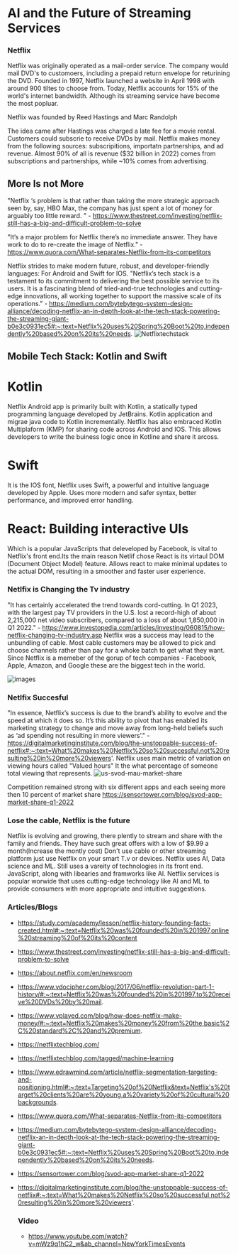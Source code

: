 # AI and the Future of Streaming Services
### Netflix

Netflix was originally operated as a mail-order service. The company would mail DVD's to customoers, including a prepaid return envelope for returining the DVD. Founded in 1997, Netflix launched a website in April 1998 with around 900 tiltes to choose from. Today, Netflix accounts for 15% of the world's internet bandwidth. Although its streaming service have become the most popluar.

Netflix was founded by Reed Hastings and Marc Randolph

The idea came after Hastings was charged a late fee for a movie rental. Customers could subscrie to receive DVDs by mail.
Netflix makes money from the following sources: subscripitions, importatn partnerships, and ad revenue. Almost 90% of all is revenue ($32 billion in 2022) comes from subscriptions and partnerships, while ~10% comes from advertising.

## More Is not More

 "Netflix ‘s problem is that rather than taking the more strategic approach seen by, say, HBO Max, the company has just spent a lot of money for arguably too little reward. " - https://www.thestreet.com/investing/netflix-still-has-a-big-and-difficult-problem-to-solve
 
 "It’s a major problem for Netflix there’s no immediate answer. They have work to do to re-create the image of Netflix." - https://www.quora.com/What-separates-Netflix-from-its-competitors

 Netflix strides to make modern future, robust, and developer-friendly languages: For Android and Swift for IOS. "Netflix’s tech stack is a testament to its commitment to delivering the best possible service to its users. It is a fascinating blend of tried-and-true technologies and cutting-edge innovations, all working together to support the massive scale of its operations." - https://medium.com/bytebytego-system-design-alliance/decoding-netflix-an-in-depth-look-at-the-tech-stack-powering-the-streaming-giant-b0e3c0931ec5#:~:text=Netflix%20uses%20Spring%20Boot%20to,independently%20based%20on%20its%20needs.
![Netflixtechstack](https://github.com/BrentBuda/ai-case-study/assets/56571802/b0b1f05d-601c-4ed4-88be-36c4b16c2300)
## Mobile Tech Stack: Kotlin and Swift
# Kotlin
Netflix Android app is primarily built with Kotlin, a statically typed programming language developed by JetBrains. Kotlin application and migrae java code to Kotlin incrementally. Netflix has also embraced Kotlin Multiplaform (KMP) for sharing code across Android and IOS. This allows developers to write the buiness logic once in Kotline and share it arcoss.
# Swift
It is the IOS font, Netflix uses Swift, a powerful and intuitive language developed by Apple. Uses more modern and safer syntax, better performance, and improved error handling.

# React: Building interactive UIs
Which is a popular JavaScripts that deleveloped by Facebook, is vital to Netflix's front end.Its the main reason Netlif chose React is its virtaul DOM (Document Object Model) feature. Allows react to make minimal updates to the actual DOM, resulting in a smoother and faster user experience.
### Netlfix is Changing the Tv industry
"It has certainly accelerated the trend towards cord-cutting. In Q1 2023, with the largest pay TV providers in the U.S. lost a record-high of about 2,215,000 net video subscribers, compared to a loss of about 1,850,000 in Q1 2022." - https://www.investopedia.com/articles/investing/060815/how-netflix-changing-tv-industry.asp
Netflix was a success may lead to the unbundling of cable. Most cable customers may be allowed to pick and choose channels rather than pay for a whoke batch to get what they want.
Since Netflix is a memeber of the gorup of tech companies - Facebook, Apple, Amazon, and Google these are the biggest tech in the world.

![images](https://github.com/BrentBuda/ai-case-study/assets/56571802/a6a1a17c-ff13-449b-9bf6-bcfe2f61eda4)

### Netlfix Succesful 
"In essence, Netflix’s success is due to the brand’s ability to evolve and the speed at which it does so. It’s this ability to pivot that has enabled its marketing strategy to change and move away from long-held beliefs such as ‘ad spending not resulting in more viewers’." - https://digitalmarketinginstitute.com/blog/the-unstoppable-success-of-netflix#:~:text=What%20makes%20Netflix%20so%20successful,not%20resulting%20in%20more%20viewers'.
Netflix uses main metric of variation on viewing hours called "Valued hours" It the what percentage of someone total viewing that represents.
![us-svod-mau-market-share](https://github.com/BrentBuda/ai-case-study/assets/56571802/23820a1a-aeff-44cd-920b-7585c03a9c73)

Competition remained strong with six different apps and each seeing more then 10 percent of market share https://sensortower.com/blog/svod-app-market-share-q1-2022

### Lose the cable, Netflix is the future
Netflix is evolving and growing, there plently to stream and share with the family and friends. They have such great offers with a low of $9.99 a month(Increase the montly cost) Don't use cable or other streaming platform just use Netflix on your smart T.v or devices.
Netflix uses AI, Data science and ML. Still uses a vareity of technologies in its front end. JavaScript, along with libearies and framworks like AI.
Netflix services is popular worwide that uses cutting-edge technology like AI and ML to provide consumers with more appropriate and intuitive suggestions.

### Articles/Blogs
* https://study.com/academy/lesson/netflix-history-founding-facts-created.html#:~:text=Netflix%20was%20founded%20in%201997,online%20streaming%20of%20its%20content

* https://www.thestreet.com/investing/netflix-still-has-a-big-and-difficult-problem-to-solve

* https://about.netflix.com/en/newsroom

* https://www.vdocipher.com/blog/2017/06/netflix-revolution-part-1-history/#:~:text=Netflix%20was%20founded%20in%201997,to%20receive%20DVDs%20by%20mail.

* https://www.vplayed.com/blog/how-does-netflix-make-money/#:~:text=Netflix%20makes%20money%20from%20the,basic%2C%20standard%2C%20and%20premium.

* https://netflixtechblog.com/

* https://netflixtechblog.com/tagged/machine-learning

* https://www.edrawmind.com/article/netflix-segmentation-targeting-and-positioning.html#:~:text=Targeting%20of%20Netflix&text=Netflix's%20target%20clients%20are%20young,a%20variety%20of%20cultural%20backgrounds.

* https://www.quora.com/What-separates-Netflix-from-its-competitors

* https://medium.com/bytebytego-system-design-alliance/decoding-netflix-an-in-depth-look-at-the-tech-stack-powering-the-streaming-giant-b0e3c0931ec5#:~:text=Netflix%20uses%20Spring%20Boot%20to,independently%20based%20on%20its%20needs.

* https://sensortower.com/blog/svod-app-market-share-q1-2022

* https://digitalmarketinginstitute.com/blog/the-unstoppable-success-of-netflix#:~:text=What%20makes%20Netflix%20so%20successful,not%20resulting%20in%20more%20viewers'.

  ### Video

  * https://www.youtube.com/watch?v=mWz9q1hC2_w&ab_channel=NewYorkTimesEvents





